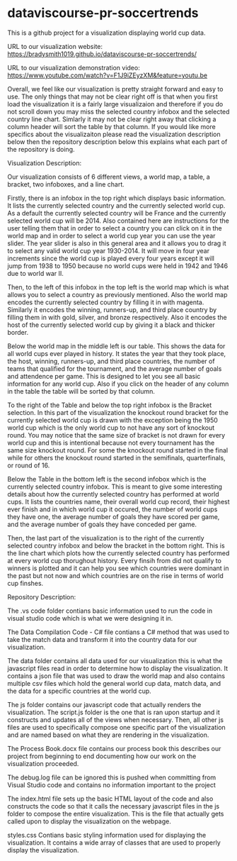 # dataviscourse-pr-soccertrends

This is a github project for a visualization displaying world cup data.

URL to our visualization website: https://bradysmith1019.github.io/dataviscourse-pr-soccertrends/

URL to our visualization demonstration video: https://www.youtube.com/watch?v=F1J9iZEyzXM&feature=youtu.be

Overall, we feel like our visualization is pretty straight forward and easy to use. The only things that may not
be clear right off is that when you first load the visualization it is a fairly large visualizaion and therefore
if you do not scroll down you may miss the selected country infobox and the selected country line chart. Simlarly 
it may not be clear right away that clicking a column header will sort the table by that column. If you would like 
more specifics about the visualizaiton please read the visualization description below then the repository 
description below this explains what each part of the repository is doing.

Visualization Description:

Our visualization consists of 6 different views, a world map, a table, a bracket, two infoboxes, and a line chart.

Firstly, there is an infobox in the top right which displays basic information. It lists the currently selected country
and the currently selected world cup. As a default the currently selected country will be France and the currently 
selected world cup will be 2014. Also contained here are instructions for the user telling them that in order to select
a country you can click on it in the world map and in order to select a world cup year you can use the year slider. The
year slider is also in this general area and it allows you to drag it to select any valid world cup year 1930-2014. It
will move in four year increments since the world cup is played every four years except it will jump from 1938 to 1950
because no world cups were held in 1942 and 1946 due to world war II.

Then, to the left of this infobox in the top left is the world map which is what allows you to select a country as previously
mentioned. Also the world map encodes the currently selected country by filling it in with magenta. Similarly it encodes the
winning, runners-up, and third place country by filling them in with gold, silver, and bronze respectively. Also it encodes the 
host of the currently selected world cup by giving it a black and thicker border.

Below the world map in the middle left is our table. This shows the data for all world cups ever played in history. It states the
year that they took place, the host, winning, runners-up, and third place countries, the number of teams that qualified for the 
tournament, and the average number of goals and attendence per game. This is designed to let you see all basic information for any
world cup. Also if you click on the header of any column in the table the table will be sorted by that column.

To the right of the Table and below the top right infobox is the Bracket selection. In this part of the visualization the knockout
round bracket for the currently selected world cup is drawn with the exception being the 1950 world cup which is the only world
cup to not have any sort of knockout round. You may notice that the same size of bracket is not drawn for every world cup and this
is intentional because not every tournament has the same size knockout round. For some the knockout round started in the final while
for others the knockout round started in the semifinals, quarterfinals, or round of 16.

Below the Table in the bottom left is the second infobox which is the currently selected country infobox. This is meant to give some
interesting details about how the currently selected country has performed at world cups. It lists the countries name, their overall
world cup record, their highest ever finish and in which world cup it occured, the number of world cups they have one, the average 
number of goals they have scored per game, and the average number of goals they have conceded per game.

Then, the last part of the visualization is to the right of the currently selected country infobox and below the bracket in the bottom
right. This is the line chart which plots how the currently selected country has performed at every world cup thorughout history. Every
finsih from did not qualify to winners is plotted and it can help you see which countries were dominant in the past but not now and which
countries are on the rise in terms of world cup finshes.

Repository Description:

The .vs code folder contians basic information used to run the code in visual studio code which is what we were designing it in.

The Data Compilation Code - C# file contians a C# method that was used to take the match data and transform it into the country data for
our visualization.

The data folder contains all data used for our visualization this is what the javascript files read in order to determine how to display the
visualization. It contains a json file that was used to draw the world map and also contains multiple csv files which hold the general world
cup data, match data, and the data for a specific countries at the world cup.

The js folder contains our javascript code that actually renders the visualization. The script.js folder is the one that is ran upon startup
and it constructs and updates all of the views when necessary. Then, all other js files are used to specifically compose one specific part of 
the visualization and are named based on what they are rendering in the visualization.

The Process Book.docx file contains our process book this describes our project from beginning to end documenting how our work on the
visualization proceeded.

The debug.log file can be ignored this is pushed when committing from Visual Studio code and contains no information important to the project

The index.html file sets up the basic HTML layout of the code and also constructs the code so that it calls the necessary javascript files in 
the js folder to compose the entire visualization. This is the file that actually gets called upon to display the visualization on the webpage.

styles.css 
Contians basic styling information used for displaying the visualization. It contains a wide array of classes that are used to properly display
the visualization.

